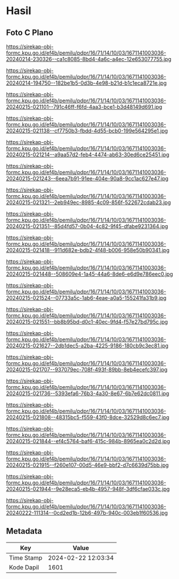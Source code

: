 # Hasil

## Foto C Plano

https://sirekap-obj-formc.kpu.go.id/ef4b/pemilu/pdpr/16/71/14/10/03/1671141003036-20240214-230326--ca1c8085-8bd4-4a6c-a4ec-12e653077755.jpg

https://sirekap-obj-formc.kpu.go.id/ef4b/pemilu/pdpr/16/71/14/10/03/1671141003036-20240214-194750--182be1b5-0d3b-4e98-b21d-b1c1eca8721e.jpg

https://sirekap-obj-formc.kpu.go.id/ef4b/pemilu/pdpr/16/71/14/10/03/1671141003036-20240215-021101--791c46ff-f6fd-4aa3-bce1-b3d48149d691.jpg

https://sirekap-obj-formc.kpu.go.id/ef4b/pemilu/pdpr/16/71/14/10/03/1671141003036-20240215-021138--cf7750b3-fbdd-4d55-bcb0-199e564295e1.jpg

https://sirekap-obj-formc.kpu.go.id/ef4b/pemilu/pdpr/16/71/14/10/03/1671141003036-20240215-021214--a9aa57d2-feb4-4474-ab63-30ed6ce25451.jpg

https://sirekap-obj-formc.kpu.go.id/ef4b/pemilu/pdpr/16/71/14/10/03/1671141003036-20240215-021243--6eea7b91-91ee-404e-90a8-9cc1ac627e47.jpg

https://sirekap-obj-formc.kpu.go.id/ef4b/pemilu/pdpr/16/71/14/10/03/1671141003036-20240215-021321--2eb949ec-8985-4c09-856f-522672cdab23.jpg

https://sirekap-obj-formc.kpu.go.id/ef4b/pemilu/pdpr/16/71/14/10/03/1671141003036-20240215-021351--85d4fd57-0b04-4c82-9f45-dfabe9231364.jpg

https://sirekap-obj-formc.kpu.go.id/ef4b/pemilu/pdpr/16/71/14/10/03/1671141003036-20240215-021418--911d682e-bdb2-4f48-b006-958e50b90341.jpg

https://sirekap-obj-formc.kpu.go.id/ef4b/pemilu/pdpr/16/71/14/10/03/1671141003036-20240215-021448--508609e4-1a45-44a6-8de6-e6d9e786eec0.jpg

https://sirekap-obj-formc.kpu.go.id/ef4b/pemilu/pdpr/16/71/14/10/03/1671141003036-20240215-021524--07733a5c-1ab6-4eae-a0a5-155241fa31b9.jpg

https://sirekap-obj-formc.kpu.go.id/ef4b/pemilu/pdpr/16/71/14/10/03/1671141003036-20240215-021551--bb8b95bd-d0c1-40ec-9fd4-f57e27bd795c.jpg

https://sirekap-obj-formc.kpu.go.id/ef4b/pemilu/pdpr/16/71/14/10/03/1671141003036-20240215-021627--2db1dec5-a2ba-4225-9186-180cb9c3ec81.jpg

https://sirekap-obj-formc.kpu.go.id/ef4b/pemilu/pdpr/16/71/14/10/03/1671141003036-20240215-021707--937079ec-708f-493f-89bb-8eb4ecefc397.jpg

https://sirekap-obj-formc.kpu.go.id/ef4b/pemilu/pdpr/16/71/14/10/03/1671141003036-20240215-021736--5393efa6-76b3-4a30-8e67-6b7e62dc0811.jpg

https://sirekap-obj-formc.kpu.go.id/ef4b/pemilu/pdpr/16/71/14/10/03/1671141003036-20240215-021808--48315bc5-f559-43f0-8dce-32529d8c6ec7.jpg

https://sirekap-obj-formc.kpu.go.id/ef4b/pemilu/pdpr/16/71/14/10/03/1671141003036-20240215-021844--ef4c5764-baf6-415c-984b-8965ea0c2d2d.jpg

https://sirekap-obj-formc.kpu.go.id/ef4b/pemilu/pdpr/16/71/14/10/03/1671141003036-20240215-021915--f260e107-00d5-46e9-bbf2-d7c6639d75bb.jpg

https://sirekap-obj-formc.kpu.go.id/ef4b/pemilu/pdpr/16/71/14/10/03/1671141003036-20240215-021944--9e28eca5-eb4b-4957-948f-3df6cfae033c.jpg

https://sirekap-obj-formc.kpu.go.id/ef4b/pemilu/pdpr/16/71/14/10/03/1671141003036-20240222-111314--0cd2ed1b-12b6-497b-940c-003eb1f60536.jpg


## Metadata

| Key        | Value               |
| ---------- | ------------------- |
| Time Stamp | 2024-02-22 12:03:34 |
| Kode Dapil | 1601                |




